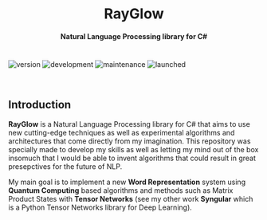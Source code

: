 ﻿<h1 align="center">RayGlow</h1>
<h4 align="center">Natural Language Processing library for C#</h4>

<h1 align="center"> </h1>

![version](https://img.shields.io/badge/version-0.0.1-blueviolet)
![development](https://img.shields.io/badge/development-in%20progress-orange)
![maintenance](https://img.shields.io/badge/maintained-yes-brightgreen.svg)
![launched](https://img.shields.io/badge/launched-no-red.svg)


<br>

## Introduction

**RayGlow** is a Natural Language Processing library for C# that aims to use new cutting-edge techniques as well as experimental algorithms and architectures that come directly from my imagination.
This repository was specially made to develop my skills as well as letting my mind out of the box insomuch that I would be able to invent algorithms that could result in great presepctives for the future of NLP.

My main goal is to implement a new **Word Representation** system using **Quantum Computing** based algorithms and methods such as Matrix Product States with **Tensor Networks** (see my other work **Syngular** which is a Python Tensor Networks library for Deep Learning).